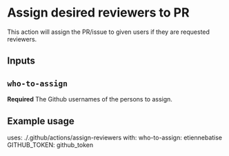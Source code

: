 # Assign desired reviewers to PR

This action will assign the PR/issue to given users if they are requested reviewers.

## Inputs

## `who-to-assign`

**Required** The Github usernames of the persons to assign.

## Example usage

uses: ./.github/actions/assign-reviewers
with:
    who-to-assign: etiennebatise
    GITHUB_TOKEN: github_token